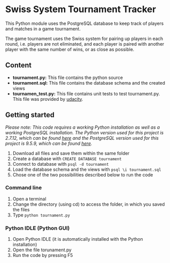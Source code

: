 # Swiss System Tournament Tracker

This Python module uses the PostgreSQL database to keep track of players and matches in a game tournament.

The game tournament uses the Swiss system for pairing up players in each round, i.e. players are not eliminated, and each player is paired with another player with the same number of wins, or as close as possible.

## Content

* **tournament.py:** This file contains the python source
* **tournament.sql:** This file contains the database schema and the created views
* **tournamen_test.py:** This file contains unit tests to test tournament.py. This file was provided by [udacity](www.udacity.com).

## Getting started

*Please note: This code requires a working Python installation as well as a working PostgreSQL installation. The Python version used for this project is 2.7.12, which can be found [here](https://www.python.org/downloads/) and the PostgreSQL version used for this project is 9.5.9, which can be found [here](https://www.postgresql.org/download/).*

1. Download all files and save them within the same folder
2. Create a database with `CREATE DATABASE tournament`
3. Connect to database with `psql -d tournament`
3. Load the database schema and the views with `psql \i tournament.sql`
5. Chose one of the two possibilities described below to run the code

### Command line

1. Open a terminal
2. Change the directory (using cd) to access the folder, in which you saved the files
3. Type `python tournament.py`

### Python IDLE (Python GUI)

1. Open Python IDLE (it is automatically installed with the Python installation)
2. Open the file torunament.py
3. Run the code by pressing F5

